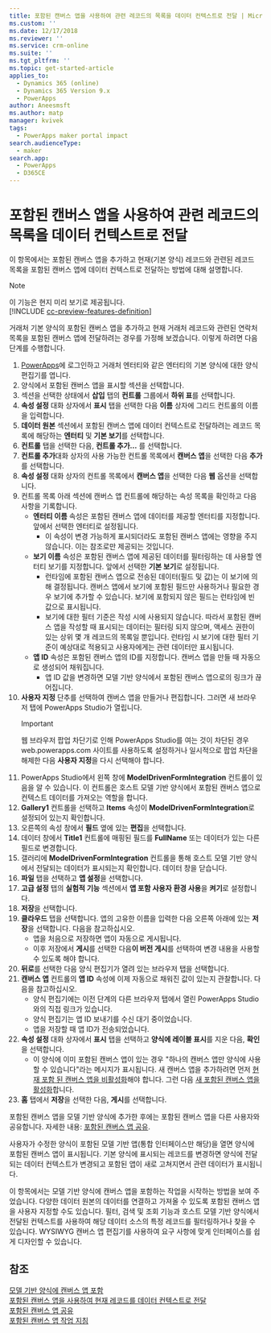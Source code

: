```yaml
---
title: 포함된 캔버스 앱을 사용하여 관련 레코드의 목록을 데이터 컨텍스트로 전달 | MicrosoftDocs
ms.custom: ''
ms.date: 12/17/2018
ms.reviewer: ''
ms.service: crm-online
ms.suite: ''
ms.tgt_pltfrm: ''
ms.topic: get-started-article
applies_to:
  - Dynamics 365 (online)
  - Dynamics 365 Version 9.x
  - PowerApps
author: Aneesmsft
ms.author: matp
manager: kvivek
tags:
  - PowerApps maker portal impact
search.audienceType:
  - maker
search.app:
  - PowerApps
  - D365CE
---
```


# <a name="pass-a-list-of-related-records-as-data-context-to-an-embedded-canvas-app"></a>포함된 캔버스 앱을 사용하여 관련 레코드의 목록을 데이터 컨텍스트로 전달

이 항목에서는 포함된 캔버스 앱을 추가하고 현재(기본 양식) 레코드와 관련된 레코드 목록을 포함된 캔버스 앱에 데이터 컨텍스트로 전달하는 방법에 대해 설명합니다.

> [!NOTE]
> 이 기능은 현지 미리 보기로 제공됩니다. <br />
> [!INCLUDE [cc-preview-features-definition](../../includes/cc-preview-features-definition.md)]

거래처 기본 양식의 포함된 캔버스 앱을 추가하고 현재 거래처 레코드와 관련된 연락처 목록을 포함된 캔버스 앱에 전달하려는 경우를 가정해 보겠습니다. 이렇게 하려면 다음 단계를 수행합니다.

1.  [PowerApps](https://web.powerapps.com/?utm_source=padocs&utm_medium=linkinadoc&utm_campaign=referralsfromdoc)에 로그인하고 거래처 엔터티와 같은 엔터티의 기본 양식에 대한 양식 편집기를 엽니다.
2.  양식에서 포함된 캔버스 앱을 표시할 섹션을 선택합니다.
3.  섹션을 선택한 상태에서 **삽입** 탭의 **컨트롤** 그룹에서 **하위 표**를 선택합니다.
4.  **속성 설정** 대화 상자에서 **표시** 탭을 선택한 다음 **이름** 상자에 그리드 컨트롤의 이름을 입력합니다.
5.  **데이터 원본** 섹션에서 포함된 캔버스 앱에 데이터 컨텍스트로 전달하려는 레코드 목록에 해당하는 **엔터티** 및 **기본 보기**를 선택합니다.
6. **컨트롤** 탭을 선택한 다음, **컨트롤 추가…** 를 선택합니다.
7. **컨트롤 추가**대화 상자의 사용 가능한 컨트롤 목록에서  **캔버스 앱**을 선택한 다음 **추가**를 선택합니다.
8. **속성 설정** 대화 상자의 컨트롤 목록에서 **캔버스 앱**을 선택한 다음 **웹** 옵션을 선택합니다.
9. 컨트롤 목록 아래 섹션에 캔버스 앱 컨트롤에 해당하는 속성 목록을 확인하고 다음 사항을 기록합니다.
     - **엔터티 이름** 속성은 포함된 캔버스 앱에 데이터를 제공할 엔터티를 지정합니다. 앞에서 선택한 엔터티로 설정됩니다.
         -  이 속성이 변경 가능하게 표시되더라도 포함된 캔버스 앱에는 영향을 주지 않습니다. 이는 참조로만 제공되는 것입니다.
     -  **보기 이름** 속성은 포함된 캔버스 앱에 제공된 데이터를 필터링하는 데 사용할 엔터티 보기를 지정합니다. 앞에서 선택한 **기본 보기**로 설정됩니다.
         -  런타임에 포함된 캔버스 앱으로 전송된 데이터(필드 및 값)는 이 보기에 의해 결정됩니다. 캔버스 앱에서 보기에 포함된 필드만 사용하거나 필요한 경우 보기에 추가할 수 있습니다. 보기에 포함되지 않은 필드는 런타임에 빈 값으로 표시됩니다.
         -  보기에 대한 필터 기준은 작성 시에 사용되지 않습니다. 따라서 포함된 캔버스 앱을 작성할 때 표시되는 데이터는 필터링 되지 않으며, 액세스 권한이 있는 상위 몇 개 레코드의 목록일 뿐입니다. 런타임 시 보기에 대한 필터 기준이 예상대로 적용되고 사용자에게는 관련 데이터만 표시됩니다.
     -  **앱 ID** 속성은 포함된 캔버스 앱의 ID를 지정합니다. 캔버스 앱을 만들 때 자동으로 생성되어 채워집니다.
         -  앱 ID 값을 변경하면 모델 기반 양식에서 포함된 캔버스 앱으로의 링크가 끊어집니다.
10. **사용자 지정** 단추를 선택하여 캔버스 앱을 만들거나 편집합니다. 그러면 새 브라우저 탭에 PowerApps Studio가 열립니다.
     > [!IMPORTANT]
     > 웹 브라우저 팝업 차단기로 인해 PowerApps Studio를 여는 것이 차단된 경우 web.powerapps.com 사이트를 사용하도록 설정하거나 일시적으로 팝업 차단을 해제한 다음 **사용자 지정**을 다시 선택해야 합니다. 
11. PowerApps Studio에서 왼쪽 창에 **ModelDrivenFormIntegration** 컨트롤이 있음을 알 수 있습니다. 이 컨트롤은 호스트 모델 기반 양식에서 포함된 캔버스 앱으로 컨텍스트 데이터를 가져오는 역할을 합니다. 
12. **Gallery1** 컨트롤을 선택하고 **Items** 속성이 **ModelDrivenFormIntegration**로 설정되어 있는지 확인합니다.
13. 오른쪽의 속성 창에서 **필드** 옆에 있는 **편집**을 선택합니다.
14. 데이터 창에서 **Title1** 컨트롤에 매핑된 필드를 **FullName** 또는 데이터가 있는 다른 필드로 변경합니다.
15. 갤러리에 **ModelDrivenFormIntegration** 컨트롤을 통해 호스트 모델 기반 양식에서 전달되는 데이터가 표시되는지 확인합니다. 데이터 창을 닫습니다.
16. **파일** 탭을 선택하고 **앱 설정**을 선택합니다.
17. **고급 설정** 탭의 **실험적 기능** 섹션에서 **앱 포함 사용자 환경 사용**을 **켜기**로 설정합니다.
18. **저장**을 선택합니다. 
19. **클라우드** 탭을 선택합니다. 앱의 고유한 이름을 입력한 다음 오른쪽 아래에 있는 **저장**을 선택합니다. 다음을 참고하십시오. 
    -  앱을 처음으로 저장하면 앱이 자동으로 게시됩니다. 
      -  이후 저장에서 **게시**를 선택한 다음**이 버전 게시**를 선택하여 변경 내용을 사용할 수 있도록 해야 합니다.
20. **뒤로**를 선택한 다음 양식 편집기가 열려 있는 브라우저 탭을 선택합니다. 
21. **캔버스 앱** 컨트롤의 **앱 ID**  속성에 이제 자동으로 채워진 값이 있는지 관찰합니다. 다음을 참고하십시오. 
     -  양식 편집기에는 이전 단계의 다른 브라우저 탭에서 열린 PowerApps Studio와의 직접 링크가 있습니다.
     -  양식 편집기는 앱 ID 보내기를 수신 대기 중이었습니다.
     -  앱을 저장할 때 앱 ID가 전송되었습니다.
22. **속성 설정** 대화 상자에서 **표시** 탭을 선택하고 **양식에 레이블 표시**를 지운 다음, **확인**을 선택합니다.
     - 이 양식에 이미 포함된 캔버스 앱이 있는 경우 "하나의 캔버스 앱만 양식에 사용할 수 있습니다"라는 메시지가 표시됩니다. 새 캔버스 앱을 추가하려면 먼저 [현재 포함 된 캔버스 앱을 비활성화](embedded-canvas-app-guidelines.md#disable-an-embedded-canvas-app)해야 합니다. 그런 다음 [새 포함된 캔버스 앱을 활성화](embedded-canvas-app-guidelines.md#enable-an-embedded-canvas-app)합니다.
23. **홈** 탭에서 **저장**을 선택한 다음, **게시**를 선택합니다.

포함된 캔버스 앱을 모델 기반 양식에 추가한 후에는 포함된 캔버스 앱을 다른 사용자와 공유합니다. 자세한 내용: [포함된 캔버스 앱 공유](share-embedded-canvas-app.md).

사용자가 수정한 양식이 포함된 모델 기반 앱(통합 인터페이스만 해당)을 열면 양식에 포함된 캔버스 앱이 표시됩니다. 기본 양식에 표시되는 레코드를 변경하면 양식에 전달되는 데이터 컨텍스트가 변경되고 포함된 앱이 새로 고쳐지면서 관련 데이터가 표시됩니다.

이 항목에서는 모델 기반 양식에 캔버스 앱을 포함하는 작업을 시작하는 방법을 보여 주었습니다. 다양한 데이터 원본의 데이터를 연결하고 가져올 수 있도록 포함된 캔버스 앱을 사용자 지정할 수도 있습니다. 필터, 검색 및 조회 기능과 호스트 모델 기반 양식에서 전달된 컨텍스트를 사용하여 해당 데이터 소스의 특정 레코드를 필터링하거나 찾을 수 있습니다. WYSIWYG 캔버스 앱 편집기를 사용하여 요구 사항에 맞게 인터페이스를 쉽게 디자인할 수 있습니다.

## <a name="see-also"></a>참조
[모델 기반 양식에 캔버스 앱 포함](embed-canvas-app-in-form.md) <br />
[포함된 캔버스 앱을 사용하여 현재 레코드를 데이터 컨텍스트로 전달](pass-current-embedded-canvas-app.md) <br />
[포함된 캔버스 앱 공유](share-embedded-canvas-app.md) <br />
[포함된 캔버스 앱 작업 지침](embedded-canvas-app-guidelines.md)
